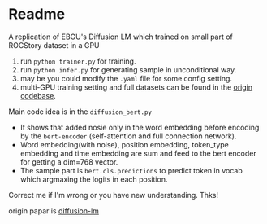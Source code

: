# Readme 
A replication of EBGU's Diffusion LM which trained on small part of ROCStory dataset in a GPU

1. run `python trainer.py` for training.
2. run `python infer.py` for generating sample in unconditional way.
3. may be you could modify the `.yaml` file for some config setting.
4. multi-GPU training setting and full datasets can be found in the [origin codebase](https://github.com/EBGU/Diffusion-LM).

Main code idea is in the `diffusion_bert.py`    
- It shows that added nosie only in the word embedding before encoding by the `bert-encoder` (self-attention and full connection network).    
- Word embedding(with noise), position embedding, token_type embedding and time embedding are sum and feed to the bert encoder for getting a dim=768 vector.   
- The sample part is `bert.cls.predictions` to predict token in vocab which argmaxing the logits in each position.   

Correct me if I'm wrong or you have new understanding. Thks!

origin papar is [diffusion-lm](https://arxiv.org/pdf/2205.14217.pdf)
